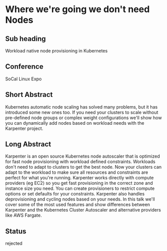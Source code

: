 # Where we're going we don't need Nodes

## Sub heading
Workload native node provisioning in Kubernetes

## Conference
SoCal Linux Expo

## Short Abstract
Kubernetes automatic node scaling has solved many problems, but it has introduced some new ones too. If you need your clusters to scale without pre-defined node groups or complex weight configurations we'll show how you can dynamically add nodes based on workload needs with the Karpenter project.

## Long Abstract
Karpenter is an open source Kubernetes node autoscaler that is optimized for fast node provisioning with workload defined constraints. Workloads don't need to adapt to clusters to get the best node. Now your clusters can adapt to the workload to make sure all resources and constraints are perfect for what you're running. Karpenter works directly with compute providers (eg EC2) so you get fast provisioning in the correct zone and instance size you need. You can create provisioners to restrict compute options or set defaults for your constraints. Karpenter also handles deprovisioning and cycling nodes based on your needs. In this talk we'll cover some of the most used features and show differences between Karpenter and the Kubernetes Cluster Autoscaler and alternative providers like AWS Fargate.

## Status
rejected
